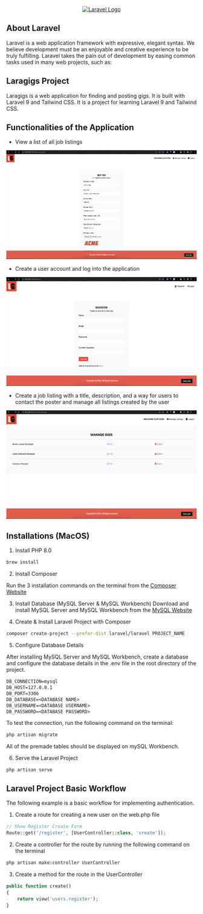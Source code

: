 <p align="center"><a href="https://laravel.com" target="_blank"><img src="https://raw.githubusercontent.com/laravel/art/master/logo-lockup/5%20SVG/2%20CMYK/1%20Full%20Color/laravel-logolockup-cmyk-red.svg" width="400" alt="Laravel Logo"></a></p>
</p>

## About Laravel

Laravel is a web application framework with expressive, elegant syntax. We believe development must be an enjoyable and creative experience to be truly fulfilling. Laravel takes the pain out of development by easing common tasks used in many web projects, such as:

## Laragigs Project

Laragigs is a web application for finding and posting gigs. It is built with Laravel 9 and Tailwind CSS. It is a project for learning Laravel 9 and Tailwind CSS.

## Functionalities of the Application

- View a list of all job listings

![Home Page](/readme_resources/Edit_Gig.png)

- Create a user account and log into the application

![Register Page](/readme_resources/Register.png)

- Create a job listing with a title, description, and a way for users to contact the poster and manage all listings created by the user

![Manage Gig Page](/readme_resources/Manage_Gigs.png)

## Installations (MacOS)

1. Install PHP 8.0

```bash
brew install
```

2. Install Composer

Run the 3 installation commands on the terminal from the [Composer Website](https://getcomposer.org/download/)

3. Install Database (MySQL Server & MySQL Workbench)
Download and install MySQL Server and MySQL Workbench from the [MySQL Website](https://dev.mysql.com/downloads/mysql/)

4. Create & Install Laravel Project with Composer

```bash
composer create-project --prefer-dist laravel/laravel PROJECT_NAME
```
5. Configure Database Details

After installing MySQL Server and MySQL Workbench, create a database and configure the database details in the .env file in the root directory of the project.

```mysql
DB_CONNECTION=mysql 
DB_HOST=127.0.0.1 
DB_PORT=3306 
DB_DATABASE=<DATABASE NAME>
DB_USERNAME=<DATABASE USERNAME>
DB_PASSWORD=<DATABASE PASSWORD>
```

To test the connection, run the following command on the terminal:

```bash
php artisan migrate
```
All of the premade tables should be displayed on mySQL Workbench.

6. Serve the Laravel Project

```bash
php artisan serve
```

## Laravel Project Basic Workflow

The following example is a basic workflow for implementing authentication.

1. Create a route for creating a new user on the web.php file

```php
// Show Register Create Form
Route::get('/register', [UserController::class, 'create']);
```

2. Create a controller for the route by running the following command on the terminal

```bash
php artisan make:controller UserController
```

3. Create a method for the route in the UserController

```php
public function create()
{
    return view('users.register');
}
```
